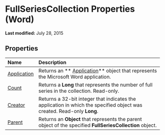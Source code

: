 
# FullSeriesCollection Properties (Word)

 **Last modified:** July 28, 2015


## Properties



|**Name**|**Description**|
|:-----|:-----|
| [Application](d0d15c0b-40c6-9660-09b6-14f4e333128e.md)|Returns an  ** [Application](d1cf6f8f-4e88-bf01-93b4-90a83f79cb44.md)** object that represents the Microsoft Word application.|
| [Count](04c9cea3-7bc6-aec6-c20b-775de9043b8c.md)|Returns a  **Long** that represents the number of full series in the collection. Read-only.|
| [Creator](08f11857-ebfd-60d6-ade5-93ca1ad590c5.md)|Returns a 32-bit integer that indicates the application in which the specified object was created. Read-only  **Long**.|
| [Parent](6bd25df9-62a2-3f5a-b0de-0c5b2d7fbebc.md)|Returns an  **Object** that represents the parent object of the specified **FullSeriesCollection** object.|
